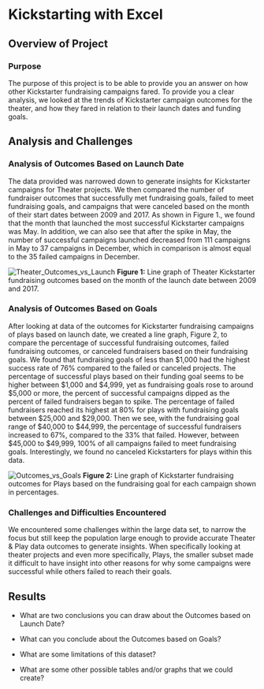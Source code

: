# Kickstarting with Excel

## Overview of Project

### Purpose
The purpose of this project is to be able to provide you an answer on how other Kickstarter fundraising campaigns fared. To provide you a clear analysis, we looked at the trends of Kickstarter campaign outcomes for the theater, and how they fared in relation to their launch dates and funding goals.
## Analysis and Challenges

### Analysis of Outcomes Based on Launch Date
The data provided was narrowed down to generate insights for Kickstarter campaigns for Theater projects. We then compared the number of fundraiser outcomes that successfully met fundraising goals, failed to meet fundraising goals, and campaigns that were canceled based on the month of their start dates between 2009 and 2017. As shown in Figure 1., we found that the month that launched the most successful Kickstarter campaigns was May. In addition, we can also see that after the spike in May, the number of successful campaigns launched decreased from 111 campaigns in May to 37 campaigns in December, which in comparison is almost equal to the 35 failed campaigns in December. 

![Theater_Outcomes_vs_Launch](https://user-images.githubusercontent.com/102122063/161401667-f2a5c874-7fcb-4dbe-8e67-14fc8fdc624b.png)
**Figure 1:** Line graph of Theater Kickstarter fundraising outcomes based on the month of the launch date between 2009 and 2017.  
### Analysis of Outcomes Based on Goals
After looking at data of the outcomes for Kickstarter fundraising campaigns of plays based on launch date, we created a line graph, Figure 2, to compare the percentage of successful fundraising outcomes, failed fundraising outcomes, or canceled fundraisers based on their fundraising goals. We found that fundraising goals of less than $1,000 had the highest success rate of 76% compared to the failed or canceled projects. The percentage of successful plays based on their funding goal seems to be higher between $1,000 and $4,999, yet as fundraising goals rose to around $5,000 or more, the percent of successful campaigns dipped as the percent of failed fundraisers began to spike. The percentage of failed fundraisers reached its highest at 80% for plays with fundraising goals between $25,000 and $29,000. Then we see, with the fundraising goal range of $40,000 to $44,999, the percentage of successful fundraisers increased to 67%, compared to the 33% that failed. However, between $45,000 to $49,999, 100% of all campaigns failed to meet fundraising goals. Interestingly, we found no canceled Kickstarters for plays within this data.

![Outcomes_vs_Goals](https://user-images.githubusercontent.com/102122063/161401589-fd93e00b-e58f-48ed-9e9f-34f4593462f8.png)
**Figure 2:** Line graph of Kickstarter fundraising outcomes for Plays based on the fundraising goal for each campaign shown in percentages. 
### Challenges and Difficulties Encountered
We encountered some challenges within the large data set, to narrow the focus but still keep the population large enough to provide accurate Theater & Play data outcomes to generate insights. When specifically looking at theater projects and even more specifically, Plays, the smaller subset made it difficult to have insight into other reasons for why some campaigns were successful while others failed to reach their goals. 

## Results

- What are two conclusions you can draw about the Outcomes based on Launch Date?

- What can you conclude about the Outcomes based on Goals?

- What are some limitations of this dataset?

- What are some other possible tables and/or graphs that we could create?
